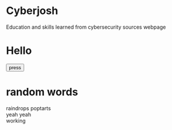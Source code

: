 # Cyberjosh
Education and skills learned from cybersecurity sources 
webpage
<head>
<h1>Hello </h1> 
</head>
<body><button>press</button></body>
<h1>random words</h1>
<p>
  raindrops poptarts
  <br>
  yeah yeah
  <br>
  working
</p>
